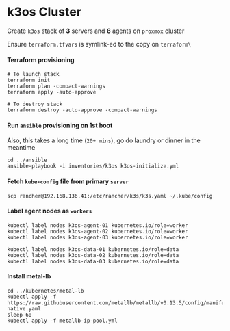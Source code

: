 # k3os Cluster

Create `k3os` stack of **3** servers and **6** agents on `proxmox` cluster

Ensure `terraform.tfvars` is symlink-ed to the copy on `terraform\`

#### Terraform provisioning
```shell
# To launch stack
terraform init
terraform plan -compact-warnings
terraform apply -auto-approve

# To destroy stack
terraform destroy -auto-approve -compact-warnings
```

#### Run `ansible` provisioning on 1st boot
Also, this takes a long time (`20+ mins`), go do laundry or dinner in the meantime
```shell
cd ../ansible
ansible-playbook -i inventories/k3os k3os-initialize.yml
```

#### Fetch `kube-config` file from primary `server`
```shell
scp rancher@192.168.136.41:/etc/rancher/k3s/k3s.yaml ~/.kube/config
```

#### Label agent nodes as `workers`
```shell
kubectl label nodes k3os-agent-01 kubernetes.io/role=worker
kubectl label nodes k3os-agent-02 kubernetes.io/role=worker
kubectl label nodes k3os-agent-03 kubernetes.io/role=worker

kubectl label nodes k3os-data-01 kubernetes.io/role=data
kubectl label nodes k3os-data-02 kubernetes.io/role=data
kubectl label nodes k3os-data-03 kubernetes.io/role=data
```

#### Install metal-lb

```shell
cd ../kubernetes/metal-lb
kubectl apply -f https://raw.githubusercontent.com/metallb/metallb/v0.13.5/config/manifests/metallb-native.yaml
sleep 60
kubectl apply -f metallb-ip-pool.yml
```
